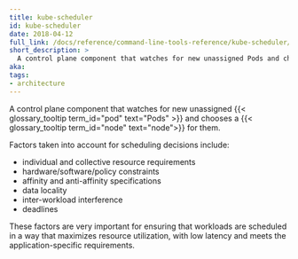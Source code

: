 ```yaml
---
title: kube-scheduler
id: kube-scheduler
date: 2018-04-12
full_link: /docs/reference/command-line-tools-reference/kube-scheduler/
short_description: >
  A control plane component that watches for new unassigned Pods and chooses a node for them. 
aka: 
tags:
- architecture
---
```

A control plane component that watches 
for new unassigned {{< glossary_tooltip term_id="pod" text="Pods" >}} 
and chooses a {{< glossary_tooltip term_id="node" text="node">}} for them.

<!--more-->

Factors taken into account for scheduling decisions include:

- individual and collective resource requirements
- hardware/software/policy constraints
- affinity and anti-affinity specifications
- data locality
- inter-workload interference
- deadlines

These factors are very important for ensuring that workloads are scheduled 
in a way that maximizes resource utilization, 
with low latency and meets the application-specific requirements.
